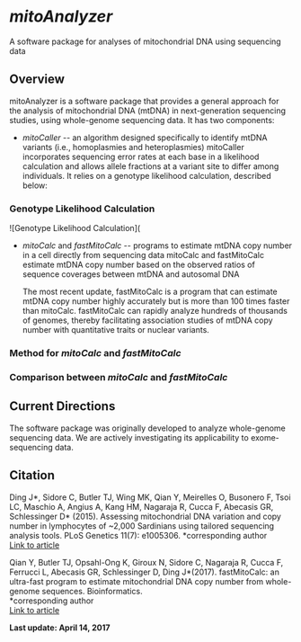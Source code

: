 # *mitoAnalyzer*
A software package for analyses of mitochondrial DNA using sequencing data  

## Overview
mitoAnalyzer is a software package that provides a general approach for the analysis of mitochondrial DNA (mtDNA) in next-generation sequencing studies, using whole-genome sequencing data. It has two components:

* *mitoCaller* -- an algorithm designed specifically to identify mtDNA variants (i.e., homoplasmies and heteroplasmies)
mitoCaller incorporates sequencing error rates at each base in a likelihood calculation and allows allele fractions at a variant site to differ among individuals. It relies on a genotype likelihood calculation, described below: 

 ### Genotype Likelihood Calculation
 ![Genotype Likelihood Calculation](

* *mitoCalc* and *fastMitoCalc* -- programs to estimate mtDNA copy number in a cell directly from sequencing data
mitoCalc and fastMitoCalc estimate mtDNA copy number based on the observed ratios of sequence coverages between mtDNA and autosomal DNA

  The most recent update, fastMitoCalc is a program that can estimate mtDNA copy number highly accurately but is more than 100 times faster than mitoCalc. fastMitoCalc can rapidly analyze hundreds of thousands of genomes, thereby facilitating association studies of mtDNA copy number with quantitative traits or nuclear variants.

### Method for *mitoCalc* and *fastMitoCalc*

### Comparison between *mitoCalc* and *fastMitoCalc*

## Current Directions
The software package was originally developed to analyze whole-genome sequencing data. We are actively investigating its applicability to exome-sequencing data. 

## Citation
Ding J*, Sidore C, Butler TJ, Wing MK, Qian Y, Meirelles O, Busonero F, Tsoi LC, Maschio A, Angius A, Kang HM, Nagaraja R, Cucca F, Abecasis GR, Schlessinger D* (2015). Assessing mitochondrial DNA variation and copy number in lymphocytes of ~2,000 Sardinians using tailored sequencing analysis tools. PLoS Genetics 11(7): e1005306.
\*corresponding author  
[Link to article](http://journals.plos.org/plosgenetics/article?id=10.1371/journal.pgen.1005306)

Qian Y, Butler TJ, Opsahl-Ong K, Giroux N, Sidore C, Nagaraja R, Cucca F, Ferrucci L, Abecasis GR, Schlessinger D, Ding J*(2017). fastMitoCalc: an ultra-fast program to estimate mitochondrial DNA copy number from whole-genome sequences. Bioinformatics.  
\*corresponding author  
[Link to article](https://www.ncbi.nlm.nih.gov/pubmed/28453676)

__Last update: April 14, 2017__
